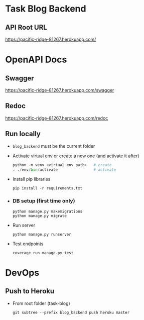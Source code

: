 # Task Blog Backend

## API Root URL

https://pacific-ridge-81267.herokuapp.com/

# OpenAPI Docs

## Swagger

https://pacific-ridge-81267.herokuapp.com/swagger

## Redoc

https://pacific-ridge-81267.herokuapp.com/redoc

## Run locally

- `blog_backend` must be the current folder

- Activate virtual env or create a new one (and activate it after)

  ```python
  python -m venv <virtual env path>   # create
  . ./env/bin/activate                # activate
  ```

- Install pip libraries

  ```
  pip install -r requirements.txt
  ```

- ### DB setup (first time only)
  ```
  python manage.py makemigrations
  python manage.py migrate
  ```
- Run server

  ```
  python manage.py runserver
  ```

- Test endpoints
  ```
  coverage run manage.py test
  ```

# DevOps

## Push to Heroku

- From root folder (task-blog)
  ```
  git subtree --prefix blog_backend push heroku master
  ```
